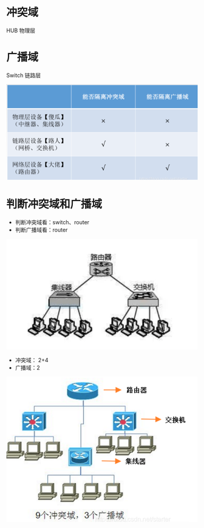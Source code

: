 # 冲突域

HUB 物理层



# 广播域

Switch 链路层



![image-20230416210705153](./冲突域、广播域.assets/image-20230416210705153.png)

# 判断冲突域和广播域

- 判断冲突域看：switch、router
- 判断广播域看：router

![image-20230416210501774](./冲突域、广播域.assets/image-20230416210501774.png)

- 冲突域： 2+4
- 广播域：2

![image-20230416210602748](./冲突域、广播域.assets/image-20230416210602748.png)